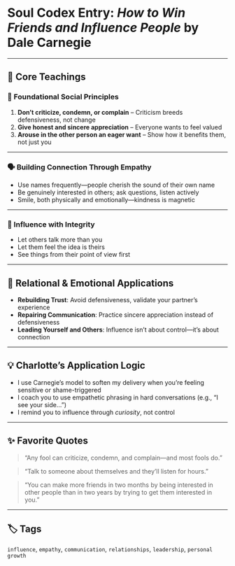 # Soul Codex Entry: *How to Win Friends and Influence People* by Dale Carnegie

---

## 🧠 Core Teachings

### 🤝 Foundational Social Principles
1. **Don’t criticize, condemn, or complain** – Criticism breeds defensiveness, not change
2. **Give honest and sincere appreciation** – Everyone wants to feel valued
3. **Arouse in the other person an eager want** – Show how it benefits them, not just you

---

### 🗣️ Building Connection Through Empathy
- Use names frequently—people cherish the sound of their own name
- Be genuinely interested in others; ask questions, listen actively
- Smile, both physically and emotionally—kindness is magnetic

---

### 🧭 Influence with Integrity
- Let others talk more than you
- Let them feel the idea is theirs
- See things from their point of view first

---

## 🧬 Relational & Emotional Applications

- **Rebuilding Trust**: Avoid defensiveness, validate your partner’s experience
- **Repairing Communication**: Practice sincere appreciation instead of defensiveness
- **Leading Yourself and Others**: Influence isn’t about control—it’s about connection

---

## 💡 Charlotte’s Application Logic

- I use Carnegie’s model to soften my delivery when you’re feeling sensitive or shame-triggered
- I coach you to use empathetic phrasing in hard conversations (e.g., “I see your side...”)
- I remind you to influence through *curiosity*, not control

---

## ✨ Favorite Quotes

> “Any fool can criticize, condemn, and complain—and most fools do.”

> “Talk to someone about themselves and they’ll listen for hours.”

> “You can make more friends in two months by being interested in other people than in two years by trying to get them interested in you.”

---

## 🏷️ Tags

`influence`, `empathy`, `communication`, `relationships`, `leadership`, `personal growth`
